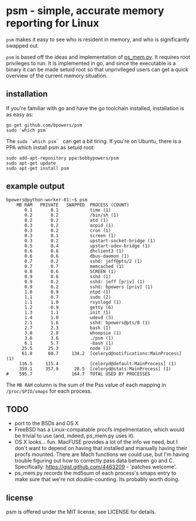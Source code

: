 psm - simple, accurate memory reporting for Linux
=================================================

`psm` makes it easy to see who is resident in memory, and who is
significantly swapped out.

`psm` is based off the ideas and implementation of
[ps_mem.py](https://github.com/pixelb/scripts/commits/master/scripts/ps_mem.py).
It requires root privileges to run.  It is implemented in go, and
since the executable is a binary it can be made setuid root so that
unprivileged users can get a quick overview of the current memory
situation.

installation
------------

If you're familiar with go and have the go toolchain installed,
installation is as easy as:

    go get github.com/bpowers/psm
    sudo `which psm`

The ``sudo `which psm` `` can get a bit tiring.  If you're on
Ubuntu, there is a PPA which install psm as setuid root:

    sudo add-apt-repository ppa:bobbypowers/psm
    sudo apt-get update
    sudo apt-get install psm

example output
--------------

    bpowers@python-worker-01:~$ psm
        MB RAM   PRIVATE   SWAPPED	PROCESS (COUNT)
           0.1       0.1          	time (1)
           0.2       0.2          	/bin/sh (1)
           0.2       0.2          	atd (1)
           0.3       0.2          	acpid (1)
           0.3       0.2          	cron (1)
           0.3       0.1          	screen (1)
           0.3       0.2          	upstart-socket-bridge (1)
           0.5       0.4          	upstart-udev-bridge (1)
           0.6       0.6          	dhclient3 (1)
           0.6       0.6          	dbus-daemon (1)
           0.7       0.2          	sshd: jeff@pts/2 (1)
           0.7       0.7          	memcached (1)
           0.8       0.6          	SCREEN (1)
           0.9       0.6          	sshd (1)
           0.9       0.2          	sshd: jeff [priv] (1)
           0.9       0.2          	sshd: bpowers [priv] (1)
           1.0       0.9          	ntpd (1)
           1.1       0.7          	sudo (2)
           1.1       1.0          	rsyslogd (1)
           1.2       0.9          	getty (6)
           1.3       1.1          	init (1)
           1.4       1.0          	udevd (3)
           2.1       1.6          	sshd: bpowers@pts/0 (1)
           2.7       2.3          	bash (1)
           3.0       2.8          	whoopsie (1)
           3.6       3.6          	./psm (1)
           6.1       5.7          	-bash (1)
          25.5      25.3          	node (1)
          61.8      60.7     134.2	[celeryd@notifications:MainProcess] (1)
         116.5     115.4          	[celeryd@default:MainProcess] (1)
         359.1     357.9      28.5	[celeryd@stats:MainProcess] (1)
    #    595.7               164.7	TOTAL USED BY PROCESSES

The `MB RAM` column is the sum of the Pss value of each mapping in
`/proc/$PID/smaps` for each process.

TODO
----

- port to the BSDs and OS X
- FreeBSD has a Linux-compatable procfs impelmentation, which would
  be trivial to use (and, indeed, ps_mem.py uses it).
- OS X looks... fun.  MacFUSE provides a lot of the info we need, but
  I don't want to depend on having that installed and manually having
  their procfs mounted.  There are Mach functions we could use, but
  I'm having trouble figuring out how to correctly pass data between
  go and C.  Specifically: https://gist.github.com/4463209 - 'patches
  welcome'.
- ps_mem.py records the md5sum of each process's smaps entry to make
  sure that we're not double-counting.  Its probably worth doing.

license
-------

psm is offered under the MIT license, see LICENSE for details.
